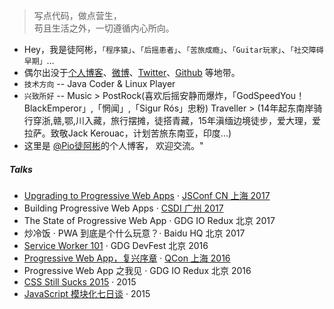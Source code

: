 > 写点代码，做点营生，  
> 苟且生活之外，一切遵循内心所向。

- Hey，我是徒阿彬，`「程序猿」`、`「后摇患者」`、`「苦旅成瘾」`、`「Guitar玩家」`、`「社交障碍早期」`...
- 偶尔出没于[个人博客](https://rockspeed.me)、[微博](weibo.com/wubin1991)、[Twitter](https://twitter.com/pio_vuz/)、[Github](http://github.com/piovuz) 等地带。
- `技术方向` -- Java Coder & Linux Player
- `兴致所好` -- Music > PostRock(喜欢后摇安静而爆炸，「GodSpeedYou！BlackEmperor」,「惘闻」,「Sigur Rós」忠粉) Traveller > (14年起东南岸骑行穿浙,赣,鄂,川入藏，旅行摆摊，徒搭青藏，15年滇缅边境徒步，爱大理，爱拉萨。致敬Jack Kerouac，计划苦旅东南亚，印度...)
- 这里是 [@Pio徒阿彬](https://rockspeed.me)的个人博客， 欢迎交流。"


##### Talks

- [Upgrading to Progressive Web Apps][9] · [JSConf CN 上海 2017](http://2017.jsconf.cn/)
- Building Progressive Web Apps · [CSDI 广州 2017](http://www.csdisummit.com/)
- The State of Progressive Web App · GDG IO Redux 北京 2017
- 炒冷饭 · PWA 到底是个什么玩意？· Baidu HQ 北京 2017
- [Service Worker 101][5] · GDG DevFest 北京 2016
- [Progressive Web App，复兴序章][4] · [QCon 上海 2016](http://2016.qconshanghai.com/presentation/3111)
- Progressive Web App 之我见 · GDG IO Redux 北京 2016
- [CSS Still Sucks 2015][2] · 2015
- [JavaScript 模块化七日谈][1] · 2015

[1]: //huangxuan.me/2015/07/09/js-module-7day/
[2]: //huangxuan.me/2015/12/28/css-sucks-2015/
[3]: //huangxuan.me/2016/06/05/pwa-in-my-pov/
[4]: //huangxuan.me/2016/10/20/pwa-qcon2016/
[5]: //huangxuan.me/2016/11/20/sw-101-gdgdf/
[6]: https://yanshuo.io/assets/player/?deck=58ac8598b123db0067292f92 "PWA Rehashing"
[7]: https://yanshuo.io/assets/player/?deck=593ad6fbfe88c2006a0a0d6d "The State of PWA"
[8]: https://yanshuo.io/assets/player/?deck=594d673d570c357d0698a950 "Building PWA"
[9]: //huangxuan.me/jsconfcn2017/
